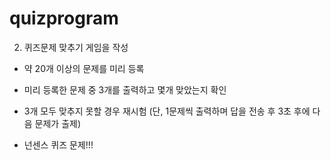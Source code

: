 # quizprogram

2. 퀴즈문제 맞추기 게임을 작성
- 약 20개 이상의 문제를 미리 등록
- 미리 등록한 문제 중 3개를 출력하고 몇개 맞았는지 확인
- 3개 모두 맞추지 못할 경우 재시험
(단, 1문제씩 출력하며 답을 전송 후 3초 후에 다음 문제가 출제)

- 넌센스 퀴즈 문제!!!